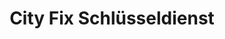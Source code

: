 ---
title: "City Fix Schlüsseldienst"
url: /darmstadt/city-fix-schluesseldienst/
shop: Schlüsseldienst
---